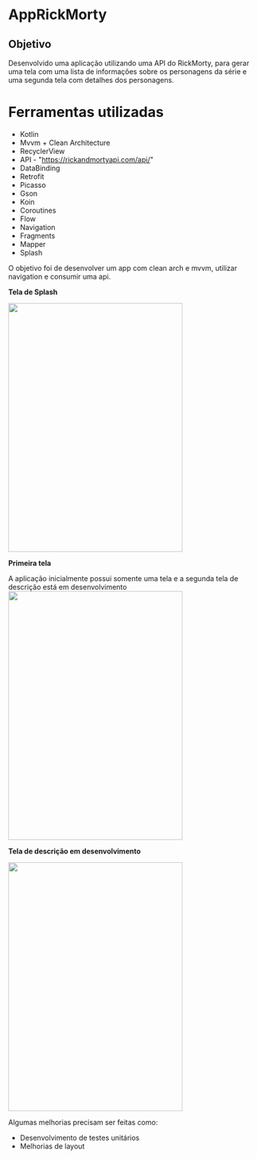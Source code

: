 # AppRickMorty

## Objetivo

Desenvolvido uma aplicação utilizando uma API do RickMorty, para gerar uma tela com uma lista de informações sobre os personagens da série e uma segunda tela com detalhes dos personagens.

# Ferramentas utilizadas
* Kotlin
* Mvvm + Clean Architecture
* RecyclerView
* API - "https://rickandmortyapi.com/api/"
* DataBinding
* Retrofit
* Picasso
* Gson
* Koin
* Coroutines
* Flow
* Navigation
* Fragments
* Mapper
* Splash

O objetivo foi de desenvolver um app com clean arch e mvvm, utilizar navigation e consumir uma api.

<b> Tela de Splash</b>

<img src= "https://github.com/ingridolitk/AppRickMorty/assets/78871436/7fd8fc76-35df-415f-9109-188641994f21" width = "350" height="500"/>

<b> Primeira tela </b>

A aplicação inicialmente possui somente uma tela e a segunda tela de descrição está em desenvolvimento 
<img src= "https://github.com/ingridolitk/AppRickMorty/assets/78871436/90a9689c-7816-42aa-be61-e57eb946cabf"  width = "350" height="500"/>

<b> Tela de descrição em desenvolvimento</b>

<img src= "https://github.com/ingridolitk/AppRickMorty/assets/78871436/f6f8e88a-46ce-47de-b286-f0ab95559dc1" width = "350" height="500"/>


Algumas melhorias precisam ser feitas como:
* Desenvolvimento de testes unitários
* Melhorias de layout
